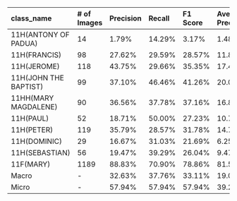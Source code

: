 | class_name            | # of Images   | Precision   | Recall   | F1 Score   | Average Precision   |
|:----------------------|:--------------|:------------|:---------|:-----------|:--------------------|
| 11H(ANTONY OF PADUA)  | 14            | 1.79%       | 14.29%   | 3.17%      | 1.48%               |
| 11H(FRANCIS)          | 98            | 27.62%      | 29.59%   | 28.57%     | 11.87%              |
| 11H(JEROME)           | 118           | 43.75%      | 29.66%   | 35.35%     | 17.43%              |
| 11H(JOHN THE BAPTIST) | 99            | 37.10%      | 46.46%   | 41.26%     | 20.08%              |
| 11HH(MARY MAGDALENE)  | 90            | 36.56%      | 37.78%   | 37.16%     | 16.82%              |
| 11H(PAUL)             | 52            | 18.71%      | 50.00%   | 27.23%     | 10.75%              |
| 11H(PETER)            | 119           | 35.79%      | 28.57%   | 31.78%     | 14.79%              |
| 11H(DOMINIC)          | 29            | 16.67%      | 31.03%   | 21.69%     | 6.25%               |
| 11H(SEBASTIAN)        | 56            | 19.47%      | 39.29%   | 26.04%     | 9.47%               |
| 11F(MARY)             | 1189          | 88.83%      | 70.90%   | 78.86%     | 81.54%              |
| Macro                 | -             | 32.63%      | 37.76%   | 33.11%     | 19.05%              |
| Micro                 | -             | 57.94%      | 57.94%   | 57.94%     | 39.24%              |